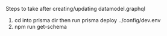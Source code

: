 Steps to take after creating/updating datamodel.graphql

1. cd into prisma dir then run prisma deploy ../config/dev.env
2. npm run get-schema

